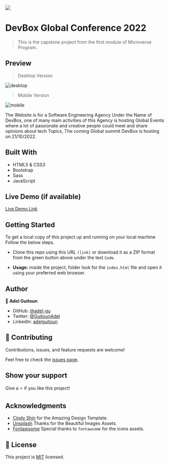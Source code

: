 ![](https://img.shields.io/badge/Microverse-blueviolet)

# DevBox Global Conference 2022

> This is the capstone project from the first module of Microverse Program.

## Preview
> Desktop Version

![desktop](https://user-images.githubusercontent.com/68030297/190686358-5f61dd90-e1d2-4548-8c10-976474e92849.gif)


> Mobile Version

![mobile](https://user-images.githubusercontent.com/68030297/190686370-4b693911-022a-4049-a212-14402ef80eb8.gif)


The Website is for a Software Engineering Agency Under the Name of DevBox, one of many main activities of this Agency is hosting Global Events where a lot of passionate and creative people could meet and share opinions about tech Topics, The coming Global summit DevBox is hosting on 21/10/2022.
 

## Built With

- HTML5 & CSS3
- Bootstrap
- Sass
- JavaScript

## Live Demo (if available)

[Live Demo Link](https://livedemo.com)

## Getting Started

To get a local copy of this project up and running on your local machine Follow the below steps.

- Clone this repo using this URL `(link)` or download it as a ZIP format from the green button above under the text `Code`.

- **Usage:** inside the project, folder look for the `ìndex.html` file and open it using your preferred web browser. 

## Author

👤 **Adel Guitoun**

- GitHub: [@adel-gu](https://github.com/adel-gu)
- Twitter: [@GuitounAdel](https://twitter.com/@GuitounAdel)
- LinkedIn: [adelguitoun](https://linkedin.com/in/adelguitoun)

## 🤝 Contributing

Contributions, issues, and feature requests are welcome!

Feel free to check the [issues page](../../issues/).

## Show your support

Give a ⭐️ if you like this project!

## Acknowledgments

- [Cindy Shin](https://www.behance.net/adagio07) for the Amazing Design Template.
- [Unsplash](https://unsplash.com/) Thanks for the Beautiful Images Assets.
- [Fontawsome]() Special thanks to `fontawsome` for the icons assets. 

## 📝 License

This project is [MIT](./MIT.md) licensed.
